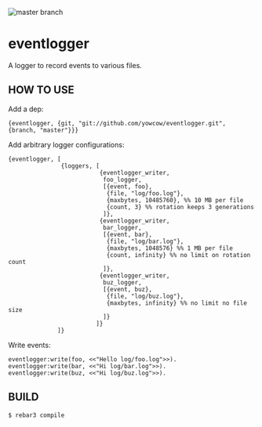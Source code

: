 ![master branch](https://github.com/yowcow/eventlogger/actions/workflows/ci.yml/badge.svg?branch=master)

eventlogger
=====

A logger to record events to various files.


HOW TO USE
----------

Add a dep:

```
{eventlogger, {git, "git://github.com/yowcow/eventlogger.git", {branch, "master"}}}
```

Add arbitrary logger configurations:

```
{eventlogger, [
               {loggers, [
                          {eventlogger_writer,
                           foo_logger,
                           [{event, foo},
                            {file, "log/foo.log"},
                            {maxbytes, 10485760}, %% 10 MB per file
                            {count, 3} %% rotation keeps 3 generations
                           ]},
                          {eventlogger_writer,
                           bar_logger,
                           [{event, bar},
                            {file, "log/bar.log"},
                            {maxbytes, 1048576} %% 1 MB per file
                            {count, infinity} %% no limit on rotation count
                           ]},
                          {eventlogger_writer,
                           buz_logger,
                           [{event, buz},
                            {file, "log/buz.log"},
                            {maxbytes, infinity} %% no limit no file size
                           ]}
                         ]}
              ]}
```

Write events:

```
eventlogger:write(foo, <<"Hello log/foo.log">>).
eventlogger:write(bar, <<"Hi log/bar.log">>).
eventlogger:write(buz, <<"Hi log/buz.log">>).
```


BUILD
-----

    $ rebar3 compile
